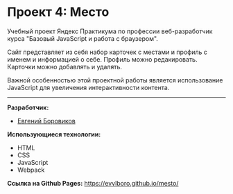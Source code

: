 # **Проект 4: Место**
Учебный проект Яндекс Практикума по профессии веб-разработчик курса "Базовый JavaScript и работа с браузером".

Сайт представляет из себя набор карточек с местами и профиль с именем и информацией о себе. Профиль можно редакировать. Карточки можно добавлять и удалять.

Важной особенностью этой проектной работы является использование JavaScript для увеличения интерактивности контента.

-----
**Разработчик:**
* [Евгений Боровиков](https://github.com/evvlboro)

**Использующиеся технологии:**
* HTML
* CSS
* JavaScript
* Webpack


**Ссылка на Github Pages:** https://evvlboro.github.io/mesto/
